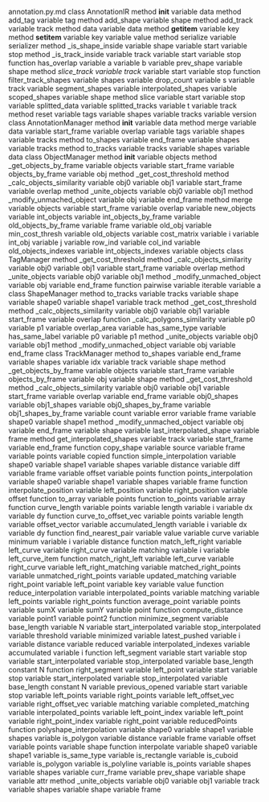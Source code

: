 annotation.py.md
class AnnotationIR
	method __init__
		variable data
	method add_tag
		variable tag
	method add_shape
		variable shape
	method add_track
		variable track
	method data
		variable data
	method __getitem__
		variable key
	method __setitem__
		variable key
		variable value
	method serialize
		variable serializer
	method _is_shape_inside
		variable shape
		variable start
		variable stop
	method _is_track_inside
		variable track
		variable start
		variable stop
		function has_overlap
			variable a
			variable b
		variable prev_shape
		variable shape
	method _slice_track
		variable track_
		variable start
		variable stop
		function filter_track_shapes
			variable shapes
			variable drop_count
			variable s
		variable track
		variable segment_shapes
		variable interpolated_shapes
		variable scoped_shapes
		variable shape
	method slice
		variable start
		variable stop
		variable splitted_data
		variable splitted_tracks
		variable t
		variable track
	method reset
	variable tags
	variable shapes
	variable tracks
	variable version
class AnnotationManager
	method __init__
		variable data
	method merge
		variable data
		variable start_frame
		variable overlap
		variable tags
		variable shapes
		variable tracks
	method to_shapes
		variable end_frame
		variable shapes
		variable tracks
	method to_tracks
		variable tracks
		variable shapes
	variable data
class ObjectManager
	method __init__
		variable objects
	method _get_objects_by_frame
		variable objects
		variable start_frame
		variable objects_by_frame
		variable obj
	method _get_cost_threshold
	method _calc_objects_similarity
		variable obj0
		variable obj1
		variable start_frame
		variable overlap
	method _unite_objects
		variable obj0
		variable obj1
	method _modify_unmached_object
		variable obj
		variable end_frame
	method merge
		variable objects
		variable start_frame
		variable overlap
		variable new_objects
		variable int_objects
		variable int_objects_by_frame
		variable old_objects_by_frame
		variable frame
		variable old_obj
		variable min_cost_thresh
		variable old_objects
		variable cost_matrix
		variable i
		variable int_obj
		variable j
		variable row_ind
		variable col_ind
		variable old_objects_indexes
		variable int_objects_indexes
	variable objects
class TagManager
	method _get_cost_threshold
	method _calc_objects_similarity
		variable obj0
		variable obj1
		variable start_frame
		variable overlap
	method _unite_objects
		variable obj0
		variable obj1
	method _modify_unmached_object
		variable obj
		variable end_frame
function pairwise
	variable iterable
	variable a
class ShapeManager
	method to_tracks
		variable tracks
		variable shape
		variable shape0
		variable shape1
		variable track
	method _get_cost_threshold
	method _calc_objects_similarity
		variable obj0
		variable obj1
		variable start_frame
		variable overlap
		function _calc_polygons_similarity
			variable p0
			variable p1
			variable overlap_area
		variable has_same_type
		variable has_same_label
		variable p0
		variable p1
	method _unite_objects
		variable obj0
		variable obj1
	method _modify_unmached_object
		variable obj
		variable end_frame
class TrackManager
	method to_shapes
		variable end_frame
		variable shapes
		variable idx
		variable track
		variable shape
	method _get_objects_by_frame
		variable objects
		variable start_frame
		variable objects_by_frame
		variable obj
		variable shape
	method _get_cost_threshold
	method _calc_objects_similarity
		variable obj0
		variable obj1
		variable start_frame
		variable overlap
		variable end_frame
		variable obj0_shapes
		variable obj1_shapes
		variable obj0_shapes_by_frame
		variable obj1_shapes_by_frame
		variable count
		variable error
		variable frame
		variable shape0
		variable shape1
	method _modify_unmached_object
		variable obj
		variable end_frame
		variable shape
		variable last_interpolated_shape
		variable frame
	method get_interpolated_shapes
		variable track
		variable start_frame
		variable end_frame
		function copy_shape
			variable source
			variable frame
			variable points
			variable copied
		function simple_interpolation
			variable shape0
			variable shape1
			variable shapes
			variable distance
			variable diff
			variable frame
			variable offset
			variable points
		function points_interpolation
			variable shape0
			variable shape1
			variable shapes
			variable frame
		function interpolate_position
			variable left_position
			variable right_position
			variable offset
			function to_array
				variable points
			function to_points
				variable array
			function curve_length
				variable points
				variable length
				variable i
				variable dx
				variable dy
			function curve_to_offset_vec
				variable points
				variable length
				variable offset_vector
				variable accumulated_length
				variable i
				variable dx
				variable dy
			function find_nearest_pair
				variable value
				variable curve
				variable minimum
				variable i
				variable distance
			function match_left_right
				variable left_curve
				variable right_curve
				variable matching
				variable i
				variable left_curve_item
			function match_right_left
				variable left_curve
				variable right_curve
				variable left_right_matching
				variable matched_right_points
				variable unmatched_right_points
				variable updated_matching
				variable right_point
				variable left_point
				variable key
				variable value
			function reduce_interpolation
				variable interpolated_points
				variable matching
				variable left_points
				variable right_points
				function average_point
					variable points
					variable sumX
					variable sumY
					variable point
				function compute_distance
					variable point1
					variable point2
				function minimize_segment
					variable base_length
					variable N
					variable start_interpolated
					variable stop_interpolated
					variable threshold
					variable minimized
					variable latest_pushed
					variable i
					variable distance
				variable reduced
				variable interpolated_indexes
				variable accumulated
				variable i
				function left_segment
					variable start
					variable stop
					variable start_interpolated
					variable stop_interpolated
					variable base_length
					constant N
				function right_segment
					variable left_point
					variable start
					variable stop
					variable start_interpolated
					variable stop_interpolated
					variable base_length
					constant N
				variable previous_opened
				variable start
				variable stop
			variable left_points
			variable right_points
			variable left_offset_vec
			variable right_offset_vec
			variable matching
			variable completed_matching
			variable interpolated_points
			variable left_point_index
			variable left_point
			variable right_point_index
			variable right_point
			variable reducedPoints
		function polyshape_interpolation
			variable shape0
			variable shape1
			variable shapes
			variable is_polygon
			variable distance
			variable frame
			variable offset
			variable points
			variable shape
		function interpolate
			variable shape0
			variable shape1
			variable is_same_type
			variable is_rectangle
			variable is_cuboid
			variable is_polygon
			variable is_polyline
			variable is_points
			variable shapes
		variable shapes
		variable curr_frame
		variable prev_shape
		variable shape
		variable attr
	method _unite_objects
		variable obj0
		variable obj1
		variable track
		variable shapes
		variable shape
		variable frame

